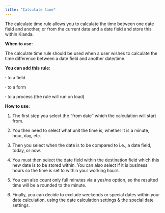 ```yaml
---
title: "Calculate time"
---
```


The calculate time rule allows you to calculate the time between one date field and another, or from the current date and a date field and store this within Kianda.

**When to use:**

The calculate time rule should be used when a user wishes to calculate the time difference between a date field and another date/time.

 

**You can add this rule:**

·    to a field

·    to a form

·    to a process (the rule will run on load)

 

**How to use:**

1. The first step you select the “from date” which the calculation will start from. 

2. You then need to select what unit the time is, whether it is a minute, hour, day, etc. 

3. Then you select when the date is to be compared to i.e., a date field, today, or now. 

4. You must then select the date field within the destination field which this new date is to be stored within. You can also select if it is business hours so the time is set to within your working hours.

5. You can also count only full minutes via a yes/no option, so the resulted time will be a rounded to the minute. 

6. Finally, you can decide to exclude weekends or special dates within your date calculation, using the date calculation settings & the special date settings. 
